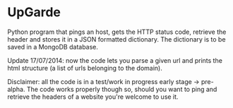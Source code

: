 UpGarde
=======

Python program that pings an host, gets the HTTP status code, retrieve the header and stores it in a JSON formatted dictionary. The dictionary is to be saved in a MongoDB database.

Update 17/07/2014: now the code lets you parse a given url and prints the html structure (a list of urls belonging to the domain).

Disclaimer: all the code is in a test/work in progress early stage -> pre-alpha. The code works properly though so, should you want to ping and retrieve the headers of a website you're welcome to use it.
